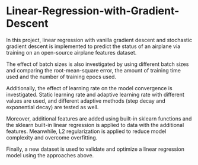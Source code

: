 # Linear-Regression-with-Gradient-Descent

In this project, linear regression with vanilla gradient descent and stochastic gradient descent is implemented to predict the status of an airplane via training on an open-source airplane features dataset.

The effect of batch sizes is also investigated by using different batch sizes and comparing the root-mean-square error, the amount of training time used and the number of training epocs used.

Additionally, the effect of learning rate on the model convergence is investigated. Static learning rate and adaptive learning rate with different values are used, and different adaptive methods (step decay and exponential decay) are tested as well.

Moreover, additional features are added using built-in sklearn functions and the sklearn built-in linear regression is applied to data with the additional features. Meanwhile, L2 regularization is applied to reduce model complexity and overcome overfitting.

Finally, a new dataset is used to validate and optimize a linear regression model using the approaches above.
